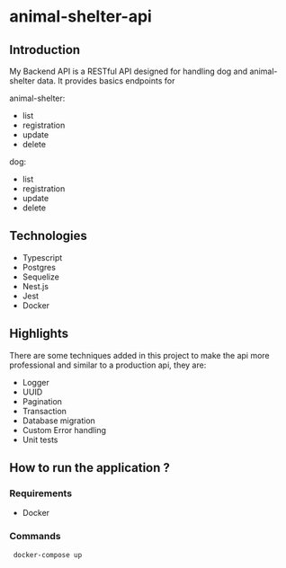 
# animal-shelter-api

## Introduction
My Backend API is a RESTful API designed for handling dog and animal-shelter data. It provides basics endpoints for

animal-shelter:
 - list
 - registration
 - update
 - delete

dog:
 - list
 - registration
 - update
 - delete

## Technologies

 - Typescript
 - Postgres
 - Sequelize
 - Nest.js
 - Jest
 - Docker

## Highlights

There are some techniques added in this project to make the api more professional and similar to a production api, they are:

- Logger
- UUID
- Pagination
- Transaction
- Database migration
- Custom Error handling
- Unit tests


## How to run the application ?

### Requirements

- Docker

### Commands

```bash
 docker-compose up
```
